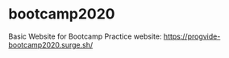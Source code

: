 # bootcamp2020
Basic Website for Bootcamp Practice
 website: https://progvide-bootcamp2020.surge.sh/